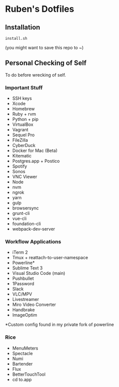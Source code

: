 # Ruben's Dotfiles

## Installation

```
install.sh
```

(you might want to save this repo to ~)


## Personal Checking of Self

To do before wrecking of self.


### Important Stuff

* SSH keys
* Xcode
* Homebrew
* Ruby + rvm
* Python + pip
* VirtualBox
* Vagrant
* Sequel Pro
* FileZilla
* CyberDuck
* Docker for Mac (Beta)
* Kitematic
* Postgres.app + Postico
* Spotify
* Sonos
* VNC Viewer
* Node
 * nvm
 * ngrok
 * yarn
 * gulp
 * browsersync
 * grunt-cli
 * vue-cli
 * foundation-cli
 * webpack-dev-server


### Workflow Applications

* iTerm 2
* Tmux + reattach-to-user-namespace
* Powerline*
* Sublime Text 3
* Visual Studio Code (main)
* Pushbullet
* 1Password
* Slack
* VLC/MPV
* Livestreamer
* Miro Video Converter
* Handbrake
* ImageOptim

*Custom config found in my private fork of powerline


### Rice

* MenuMeters
* Spectacle
* Numi
* Bartender
* Flux
* BetterTouchTool
* cd to.app
